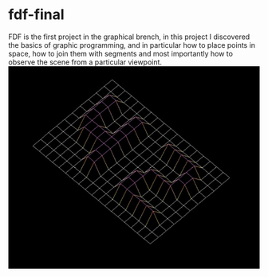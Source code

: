 # fdf-final

FDF is the first project in the graphical brench, in this project I discovered the basics of graphic programming, and in particular how to place points in space, how to join them with segments and most importantly how to observe the scene from a particular viewpoint.
![Image of example](fdf_output.jpg)
